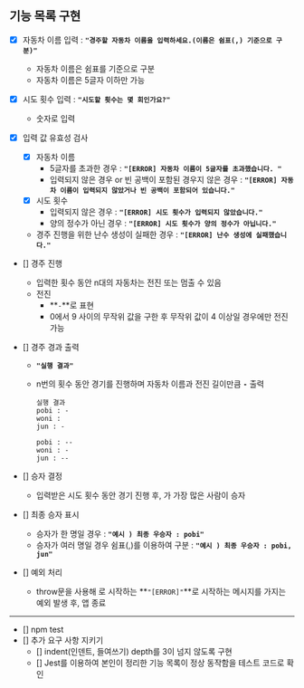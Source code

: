 ## 기능 목록 구현

- [x] 자동차 이름 입력 : **`"경주할 자동차 이름을 입력하세요.(이름은 쉼표(,) 기준으로 구분)"`**

  - 자동차 이름은 쉼표를 기준으로 구분
  - 자동차 이름은 5글자 이하만 가능

- [x] 시도 횟수 입력 : **`"시도할 횟수는 몇 회인가요?"`**

  - 숫자로 입력

- [x] 입력 값 유효성 검사

  - [x] 자동차 이름
    - 5글자를 초과한 경우 : **`"[ERROR] 자동차 이름이 5글자를 초과했습니다. "`**
    - 입력되지 않은 경우 or 빈 공백이 포함된 경우지 않은 경우 : **`"[ERROR] 자동차 이름이 입력되지 않았거나 빈 공백이 포함되어 있습니다."`**
  - [x] 시도 횟수
    - 입력되지 않은 경우 : **`"[ERROR] 시도 횟수가 입력되지 않았습니다."`**
    - 양의 정수가 아닌 경우 : **`"[ERROR] 시도 횟수가 양의 정수가 아닙니다."`**
  - 경주 진행을 위한 난수 생성이 실패한 경우 : **`"[ERROR] 난수 생성에 실패했습니다."`**

- [] 경주 진행

  - 입력한 횟수 동안 n대의 자동차는 전진 또는 멈출 수 있음
  - 전진
    - **`-`**로 표현
    - 0에서 9 사이의 무작위 값을 구한 후 무작위 값이 4 이상일 경우에만 전진 가능

- [] 경주 경과 출력

  - **`"실행 결과"`**
  - n번의 횟수 동안 경기를 진행하며 자동차 이름과 전진 길이만큼 **`-`** 출력

    ```
    실행 결과
    pobi : -
    woni :
    jun : -

    pobi : --
    woni : -
    jun : --
    ```

- [] 승자 결정

  - 입력받은 시도 횟수 동안 경기 진행 후, 가 가장 많은 사람이 승자

- [] 최종 승자 표시

  - 승자가 한 명일 경우 : **`"예시 ) 최종 우승자 : pobi"`**
  - 승자가 여러 명일 경우 쉼표(,)를 이용하여 구분 : **`"예시 ) 최종 우승자 : pobi, jun"`**

- [] 예외 처리
  - throw문을 사용해 로 시작하는 **`"[ERROR]"`**로 시작하는 메시지를 가지는 예외 발생 후, 앱 종료

---

- [] npm test
- [] 추가 요구 사항 지키기
  - [] indent(인덴트, 들여쓰기) depth를 3이 넘지 않도록 구현
  - [] Jest를 이용하여 본인이 정리한 기능 목록이 정상 동작함을 테스트 코드로 확인
